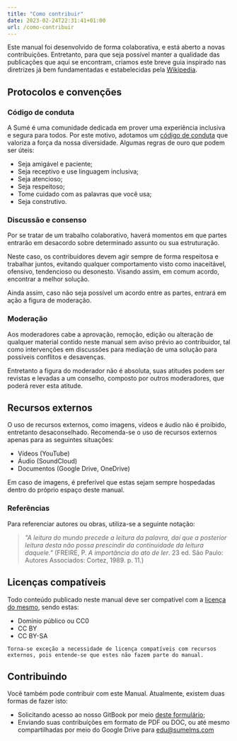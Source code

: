 ```yaml
---
title: "Como contribuir"
date: 2023-02-24T22:31:41+01:00
url: /como-contribuir
---
```


Este manual foi desenvolvido de forma colaborativa, e está aberto a novas contribuições. Entretanto, para que seja possível manter a qualidade das publicações que aqui se encontram, criamos este breve guia inspirado nas diretrizes já bem fundamentadas e estabelecidas pela [Wikipedia](https://en.wikipedia.org/wiki/Wikipedia:Contributing\_to\_Wikipedia).

## Protocolos e convenções

### Código de conduta

A Sumé é uma comunidade dedicada em prover uma experiência inclusiva e segura para todos. Por este motivo, adotamos um [código de conduta](https://sumelms.com/docs/conduct) que valoriza a força da nossa diversidade. Algumas regras de ouro que podem ser úteis:

* Seja amigável e paciente;
* Seja receptivo e use linguagem inclusiva;
* Seja atencioso;
* Seja respeitoso;
* Tome cuidado com as palavras que você usa;
* Seja construtivo.

### Discussão e consenso

Por se tratar de um trabalho colaborativo, haverá momentos em que partes entrarão em desacordo sobre determinado assunto ou sua estruturação.

Neste caso, os contribuidores devem agir sempre de forma respeitosa e trabalhar juntos, evitando qualquer comportamento visto como inaceitável, ofensivo, tendencioso ou desonesto. Visando assim, em comum acordo, encontrar a melhor solução.

Ainda assim, caso não seja possível um acordo entre as partes, entrará em ação a figura de moderação.

### Moderação

Aos moderadores cabe a aprovação, remoção, edição ou alteração de qualquer material contido neste manual sem aviso prévio ao contribuidor, tal como intervenções em discussões para mediação de uma solução para possíveis conflitos e desavenças.

Entretanto a figura do moderador não é absoluta, suas atitudes podem ser revistas e levadas a um conselho, composto por outros moderadores, que poderá rever esta atitude.

## Recursos externos

O uso de recursos externos, como imagens, vídeos e áudio não é proibido, entretanto desaconselhado. Recomenda-se o uso de recursos externos apenas para as seguintes situações:

* Vídeos (YouTube)
* Áudio (SoundCloud)
* Documentos (Google Drive, OneDrive)

Em caso de imagens, é preferível que estas sejam sempre hospedadas dentro do próprio espaço deste manual.

### Referências

Para referenciar autores ou obras, utiliza-se a seguinte notação:

> _"A leitura do mundo precede a leitura da palavra, daí que a posterior leitura desta não possa prescindir da continuidade da leitura daquele."_  (FREIRE, P. _A importância do ato de ler_. 23 ed. São Paulo: Autores Associados: Cortez, 1989. p. 11.)

## Licenças compatíveis

Todo conteúdo publicado neste manual deve ser compatível com a [licença do mesmo](licenca.md), sendo estas:

* Domínio público ou CC0
* CC BY
* CC BY-SA

`Torna-se exceção a necessidade de licença compatíveis com recursos externos, pois entende-se que estes não fazem parte do manual.`

## Contribuindo

Você também pode contribuir com este Manual. Atualmente, existem duas formas de fazer isto:

* Solicitando acesso ao nosso GitBook por meio [deste formulário](https://forms.gle/uDwv1j4Wi3x3F9NJ7);
* Enviando suas contribuíções em formato de PDF ou DOC, ou até mesmo compartilhadas por meio do Google Drive para [edu@sumelms.com](mailto:edu@sumelms.com?subject=edu.sumelms.com)